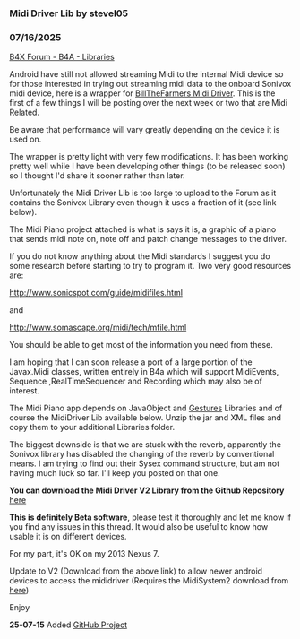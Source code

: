 ### Midi Driver Lib by stevel05
### 07/16/2025
[B4X Forum - B4A - Libraries](https://www.b4x.com/android/forum/threads/48923/)

Android have still not allowed streaming Midi to the internal Midi device so for those interested in trying out streaming midi data to the onboard Sonivox midi device, here is a wrapper for [BillTheFarmers Midi Driver](https://github.com/billthefarmer/mididriver). This is the first of a few things I will be posting over the next week or two that are Midi Related.  
  
Be aware that performance will vary greatly depending on the device it is used on.  
  
The wrapper is pretty light with very few modifications. It has been working pretty well while I have been developing other things (to be released soon) so I thought I'd share it sooner rather than later.  
  
Unfortunately the Midi Driver Lib is too large to upload to the Forum as it contains the Sonivox Library even though it uses a fraction of it (see link below).  
  
The Midi Piano project attached is what is says it is, a graphic of a piano that sends midi note on, note off and patch change messages to the driver.  
  
If you do not know anything about the Midi standards I suggest you do some research before starting to try to program it. Two very good resources are:  
  
<http://www.sonicspot.com/guide/midifiles.html>  
  
and  
  
<http://www.somascape.org/midi/tech/mfile.html>  
  
You should be able to get most of the information you need from these.  
  
I am hoping that I can soon release a port of a large portion of the Javax.Midi classes, written entirely in B4a which will support MidiEvents, Sequence ,RealTimeSequencer and Recording which may also be of interest.  
  
The Midi Piano app depends on JavaObject and [Gestures](https://www.b4x.com/android/forum/threads/gestures-multi-touch-library.7421/) Libraries and of course the MidiDriver Lib available below. Unzip the jar and XML files and copy them to your additional Libraries folder.  
  
The biggest downside is that we are stuck with the reverb, apparently the Sonivox library has disabled the changing of the reverb by conventional means. I am trying to find out their Sysex command structure, but am not having much luck so far. I'll keep you posted on that one.  
  
**You can download the Midi Driver V2 Library from the Github Repository** [here](https://github.com/stevel05/MidiDriver2/tree/main/Files)  
  
**This is definitely Beta software**, please test it thoroughly and let me know if you find any issues in this thread. It would also be useful to know how usable it is on different devices.  
  
For my part, it's OK on my 2013 Nexus 7.  
  
Update to V2 (Download from the above link) to allow newer android devices to access the mididriver (Requires the MidiSystem2 download from [here](https://www.b4x.com/android/forum/threads/midisystem.50106/))  
  
Enjoy  
  
**25-07-15** Added [GitHub Project](https://github.com/stevel05/MidiDriver2)